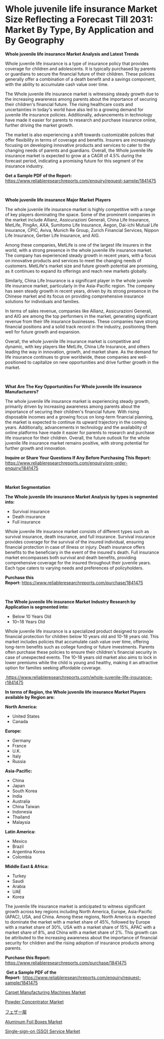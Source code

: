 <p><h1>Whole juvenile life insurance Market Size Reflecting a Forecast Till 2031: Market By Type, By Application and By Geography</h1></p><p><strong>Whole juvenile life insurance Market Analysis and Latest Trends</strong></p>
<p><p>Whole juvenile life insurance is a type of insurance policy that provides coverage for children and adolescents. It is typically purchased by parents or guardians to secure the financial future of their children. These policies generally offer a combination of a death benefit and a savings component, with the ability to accumulate cash value over time.</p><p>The Whole juvenile life insurance market is witnessing steady growth due to the increasing awareness among parents about the importance of securing their children's financial future. The rising healthcare costs and uncertainties in today's world have also led to a growing demand for juvenile life insurance policies. Additionally, advancements in technology have made it easier for parents to research and purchase insurance online, further driving the market growth.</p><p>The market is also experiencing a shift towards customizable policies that offer flexibility in terms of coverage and benefits. Insurers are increasingly focusing on developing innovative products and services to cater to the changing needs of parents and guardians. Overall, the Whole juvenile life insurance market is expected to grow at a CAGR of 4.5% during the forecast period, indicating a promising future for this segment of the insurance industry.</p></p>
<p><strong>Get a Sample PDF of the Report:&nbsp;</strong> <a href="https://www.reliableresearchreports.com/enquiry/request-sample/1841475">https://www.reliableresearchreports.com/enquiry/request-sample/1841475</a></p>
<p>&nbsp;</p>
<p><strong>Whole juvenile life insurance Major Market Players</strong></p>
<p><p>The whole juvenile life insurance market is highly competitive with a range of key players dominating the space. Some of the prominent companies in the market include Allianz, Assicurazioni Generali, China Life Insurance, MetLife, PingAn, AXA, Sumitomo Life Insurance, Aegon, Dai-ichi Mutual Life Insurance, CPIC, Aviva, Munich Re Group, Zurich Financial Services, Nippon Life Insurance, Gerber Life Insurance, and AIG.</p><p>Among these companies, MetLife is one of the largest life insurers in the world, with a strong presence in the whole juvenile life insurance market. The company has experienced steady growth in recent years, with a focus on innovative products and services to meet the changing needs of customers. MetLife's market size and future growth potential are promising, as it continues to expand its offerings and reach new markets globally.</p><p>Similarly, China Life Insurance is a significant player in the whole juvenile life insurance market, particularly in the Asia-Pacific region. The company has seen steady growth in recent years, driven by its strong presence in the Chinese market and its focus on providing comprehensive insurance solutions for individuals and families.</p><p>In terms of sales revenue, companies like Allianz, Assicurazioni Generali, and AIG are among the top performers in the market, generating significant revenue from their life insurance businesses. These companies have strong financial positions and a solid track record in the industry, positioning them well for future growth and expansion.</p><p>Overall, the whole juvenile life insurance market is competitive and dynamic, with key players like MetLife, China Life Insurance, and others leading the way in innovation, growth, and market share. As the demand for life insurance continues to grow worldwide, these companies are well-positioned to capitalize on new opportunities and drive further growth in the market.</p></p>
<p>&nbsp;</p>
<p><strong>What Are The Key Opportunities For Whole juvenile life insurance Manufacturers?</strong></p>
<p><p>The whole juvenile life insurance market is experiencing steady growth, primarily driven by increasing awareness among parents about the importance of securing their children's financial future. With rising disposable incomes and a growing focus on long-term financial planning, the market is expected to continue its upward trajectory in the coming years. Additionally, advancements in technology and the availability of online platforms have made it easier for parents to research and purchase life insurance for their children. Overall, the future outlook for the whole juvenile life insurance market remains positive, with strong potential for further growth and innovation.</p></p>
<p><strong>Inquire or Share Your Questions If Any Before Purchasing This Report:</strong> <a href="https://www.reliableresearchreports.com/enquiry/pre-order-enquiry/1841475">https://www.reliableresearchreports.com/enquiry/pre-order-enquiry/1841475</a></p>
<p>&nbsp;</p>
<p><strong>Market Segmentation</strong></p>
<p><strong>The Whole juvenile life insurance Market Analysis by types is segmented into:</strong></p>
<p><ul><li>Survival insurance</li><li>Death insurance</li><li>Full insurance</li></ul></p>
<p><p>Whole juvenile life insurance market consists of different types such as survival insurance, death insurance, and full insurance. Survival insurance provides coverage for the survival of the insured individual, ensuring financial protection in case of illness or injury. Death insurance offers benefits to the beneficiary in the event of the insured's death. Full insurance market encompasses both survival and death benefits, providing comprehensive coverage for the insured throughout their juvenile years. Each type caters to varying needs and preferences of policyholders.</p></p>
<p><strong>Purchase this Report:&nbsp;</strong><a href="https://www.reliableresearchreports.com/purchase/1841475">https://www.reliableresearchreports.com/purchase/1841475</a></p>
<p>&nbsp;</p>
<p><strong>The Whole juvenile life insurance Market Industry Research by Application is segmented into:</strong></p>
<p><ul><li>Below 10 Years Old</li><li>10~18 Years Old</li></ul></p>
<p><p>Whole juvenile life insurance is a specialized product designed to provide financial protection for children below 10 years old and 10-18 years old. This market includes policies that accumulate cash value over time, offering long-term benefits such as college funding or future investments. Parents often purchase these policies to ensure their children's financial security in case of unexpected events. The 10-18 years old market also aims to lock in lower premiums while the child is young and healthy, making it an attractive option for families seeking affordable coverage.</p></p>
<p><a href="https://www.reliableresearchreports.com/whole-juvenile-life-insurance-r1841475">&nbsp;https://www.reliableresearchreports.com/whole-juvenile-life-insurance-r1841475</a></p>
<p><strong>In terms of Region, the Whole juvenile life insurance Market Players available by Region are:</strong></p>
<p>
    <p> <strong> North America: </strong>
        <ul>
            <li>United States</li>
            <li>Canada</li>
        </ul>
        </p> 
    <p> <strong> Europe: </strong>
        <ul>
            <li>Germany</li>
            <li>France</li>
            <li>U.K.</li>
            <li>Italy</li>
            <li>Russia</li>
        </ul>
        </p> 
    <p> <strong> Asia-Pacific: </strong>
        <ul>
            <li>China</li>
            <li>Japan</li>
            <li>South Korea</li>
            <li>India</li>
            <li>Australia</li>
            <li>China Taiwan</li>
            <li>Indonesia</li>
            <li>Thailand</li>
            <li>Malaysia</li>
        </ul>
        </p> 
    <p> <strong> Latin America: </strong>
        <ul>
            <li>Mexico</li>
            <li>Brazil</li>
            <li>Argentina Korea</li>
            <li>Colombia</li>
        </ul>
        </p> 
    <p> <strong> Middle East & Africa: </strong>
        <ul>
            <li>Turkey</li>
            <li>Saudi</li>
            <li>Arabia</li>
            <li>UAE</li>
            <li>Korea</li>
        </ul>
    </p>
    </p>
<p><p>The juvenile life insurance market is anticipated to witness significant growth across key regions including North America, Europe, Asia-Pacific (APAC), USA, and China. Among these regions, North America is expected to dominate the market with a market share of 45%, followed by Europe with a market share of 30%, USA with a market share of 15%, APAC with a market share of 8%, and China with a market share of 2%. This growth can be attributed to the increasing awareness about the importance of financial security for children and the rising adoption of insurance products among parents.</p></p>
<p><strong>Purchase this Report: </strong><a href="https://www.reliableresearchreports.com/purchase/1841475">https://www.reliableresearchreports.com/purchase/1841475</a></p>
<p>&nbsp;<strong>Get a Sample PDF of the Report:&nbsp;&nbsp;</strong><a href="https://www.reliableresearchreports.com/enquiry/request-sample/1841475">https://www.reliableresearchreports.com/enquiry/request-sample/1841475</a></p>
<p><strong></strong></p>
<p><p><a href="https://www.linkedin.com/pulse/carpet-manufacturing-machines-market-comprehensive-assessment-nqnse?trackingId=eIRc%2Be1B5wvc5PeMJHbc6Q%3D%3D">Carpet Manufacturing Machines Market</a></p><p><a href="https://www.linkedin.com/pulse/powder-concentrator-market-size-cagr-trends-2024-2030-ww0xe?trackingId=p%2F5q7Yo%2BMwTrcn12ESI4tg%3D%3D">Powder Concentrator Market</a></p><p><a href="https://github.com/Fatimaklein1/Market-Research-Report-List-1/blob/main/425679062313.md">フェザー服</a></p><p><a href="https://issuu.com/reportprime-2/docs/aluminum-foil-boxes-market-size-2030.pptx">Aluminum Foil Boxes Market</a></p><p><a href="https://github.com/kosella/Market-Research-Report-List-3/blob/main/single-sign-on-sso-service-market.md">Single-sign-on (SSO) Service Market</a></p></p>